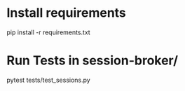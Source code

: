 # Install requirements
pip install -r requirements.txt


# Run Tests in session-broker/
pytest tests/test_sessions.py